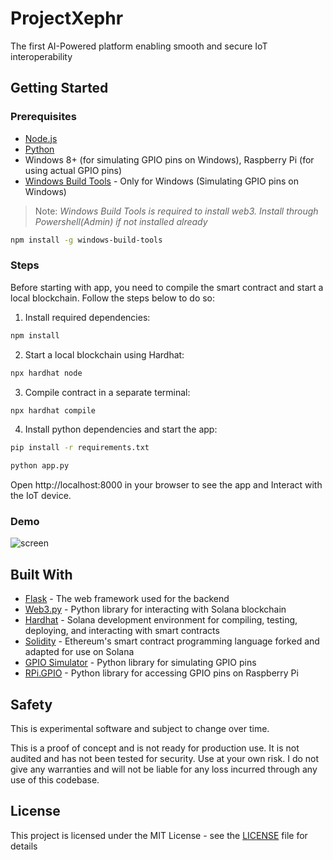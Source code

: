 # ProjectXephr
The first AI-Powered platform enabling smooth and secure IoT interoperability

## Getting Started

### Prerequisites

- [Node.js](https://nodejs.org/en/download/)
- [Python](https://www.python.org/downloads/)
- Windows 8+ (for simulating GPIO pins on Windows), Raspberry Pi (for using actual GPIO pins)
- [Windows Build Tools](https://visualstudio.microsoft.com/visual-cpp-build-tools/) - Only for Windows (Simulating GPIO pins on Windows)

> Note: _Windows Build Tools is required to install web3. Install through Powershell(Admin) if not installed already_

```bash
npm install -g windows-build-tools
```

### Steps

Before starting with app, you need to compile the smart contract and start a local blockchain. Follow the steps below to do so:

1. Install required dependencies:

```bash
npm install
```

2. Start a local blockchain using Hardhat:

```bash
npx hardhat node
```

3. Compile contract in a separate terminal:

```bash
npx hardhat compile
```

4. Install python dependencies and start the app:

```bash
pip install -r requirements.txt

python app.py
```

Open http://localhost:8000 in your browser to see the app and Interact with the IoT device.

### Demo

![screen](https://github.com/Salmandabbakuti/IoT-and-Blockchain/assets/29351207/4e684842-095e-4472-85fc-5621295ce6a3)

## Built With

- [Flask](https://flask.palletsprojects.com/en/1.1.x/) - The web framework used for the backend
- [Web3.py](https://web3py.readthedocs.io/en/stable/) - Python library for interacting with Solana blockchain
- [Hardhat](https://hardhat.org/) - Solana development environment for compiling, testing, deploying, and interacting with smart contracts
- [Solidity](https://docs.soliditylang.org/en/v0.8.4/) - Ethereum's smart contract programming language forked and adapted for use on Solana
- [GPIO Simulator](https://pypi.org/project/GPIOSimulator/) - Python library for simulating GPIO pins
- [RPi.GPIO](https://pypi.org/project/RPi.GPIO/) - Python library for accessing GPIO pins on Raspberry Pi

## Safety

This is experimental software and subject to change over time.

This is a proof of concept and is not ready for production use. It is not audited and has not been tested for security. Use at your own risk. I do not give any warranties and will not be liable for any loss incurred through any use of this codebase.

## License

This project is licensed under the MIT License - see the [LICENSE](LICENSE) file for details
